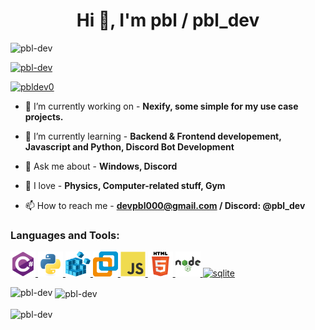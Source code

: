 <h1 align="center">Hi 👋, I'm pbl / pbl_dev</h1>

<p align="left"> <img src="https://komarev.com/ghpvc/?username=pbl-dev&label=Profile%20views&color=0e75b6&style=flat" alt="pbl-dev" /> </p>

<p align="left"> <a href="https://github.com/ryo-ma/github-profile-trophy"><img src="https://github-profile-trophy.vercel.app/?username=pbl-dev&theme=discord&title=-Stars,-Followers,-Issues,-PullRequest,-Reviews" alt="pbl-dev" /></a> </p>

<p align="left"> <a href="https://twitter.com/pbldev0" target="blank"><img src="https://img.shields.io/twitter/follow/pbldev0?logo=twitter&style=for-the-badge" alt="pbldev0" /></a> </p>

- 🔭 I’m currently working on - **Nexify, some simple for my use case projects.**

- 🌱 I’m currently learning - **Backend & Frontend developement, Javascript and Python, Discord Bot Development**

- 💬 Ask me about - **Windows, Discord**

- 💫 I love - **Physics, Computer-related stuff, Gym** 

- 📫 How to reach me - **devpbl000@gmail.com / Discord: @pbl_dev**

<h3 align="left">Languages and Tools:</h3>
<p align="left"> 
  <a href="https://www.w3schools.com/cs/" target="_blank" rel="noreferrer"> <img src="https://raw.githubusercontent.com/devicons/devicon/master/icons/csharp/csharp-original.svg" alt="csharp" width="40" height="40"/> 
  </a>
  <a href="https://www.python.org" target="_blank" rel="noreferrer"> <img src="https://raw.githubusercontent.com/devicons/devicon/master/icons/python/python-original.svg" alt="python" width="40" height="40"/> 
  </a>
  <a href="https://en.wikipedia.org/wiki/Windows_Registry" target="_blank" rel="noreferrer"> <img src="https://raw.githubusercontent.com/pbl-dev/pbl-dev/main/Registry.svg" height="40" width="40" />
  </a>
  <a href="https://en.wikipedia.org/wiki/VMware_Workstation" target="_blank" rel="noreferrer"> <img src="https://raw.githubusercontent.com/pbl-dev/pbl-dev/main/VMWare.svg" height="40" width="40" />
  </a>
  <a href="https://developer.mozilla.org/en-US/docs/Web/JavaScript" target="_blank" rel="noreferrer"> <img src="https://raw.githubusercontent.com/devicons/devicon/master/icons/javascript/javascript-original.svg" alt="javascript" width="40" height="40"/> 
  </a>
  <a href="https://www.w3.org/html/" target="_blank" rel="noreferrer"> <img src="https://raw.githubusercontent.com/devicons/devicon/master/icons/html5/html5-original-wordmark.svg" alt="html5" width="40" height="40"/>
  </a>
  <a href="https://nodejs.org" target="_blank" rel="noreferrer"> <img src="https://raw.githubusercontent.com/devicons/devicon/master/icons/nodejs/nodejs-original-wordmark.svg" alt="nodejs" width="40" height="40"/> 
  </a>
  <a href="https://www.sqlite.org/" target="_blank" rel="noreferrer"> <img src="https://www.vectorlogo.zone/logos/sqlite/sqlite-icon.svg" alt="sqlite" width="40" height="40"/> </a>
</p>


<p><img align="left" src="https://github-readme-stats.vercel.app/api/top-langs?username=pbl-dev&show_icons=true&theme=cobalt&locale=en&layout=compact" alt="pbl-dev" /></p>

<p>&nbsp;<img align="center" src="https://github-readme-stats.vercel.app/api?username=pbl-dev&show_icons=true&theme=cobalt&locale=en" alt="pbl-dev" /></p>

<p><img align="center" src="https://github-readme-streak-stats.herokuapp.com/?user=pbl-dev&theme=dark" alt="pbl-dev" /></p>
